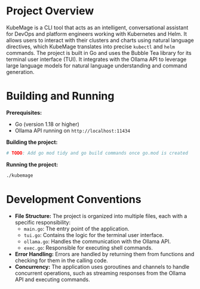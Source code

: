 # Project Overview

KubeMage is a CLI tool that acts as an intelligent, conversational assistant for DevOps and platform engineers working with Kubernetes and Helm. It allows users to interact with their clusters and charts using natural language directives, which KubeMage translates into precise `kubectl` and `helm` commands. The project is built in Go and uses the Bubble Tea library for its terminal user interface (TUI). It integrates with the Ollama API to leverage large language models for natural language understanding and command generation.

# Building and Running

**Prerequisites:**

*   Go (version 1.18 or higher)
*   Ollama API running on `http://localhost:11434`

**Building the project:**

```sh
# TODO: Add go mod tidy and go build commands once go.mod is created
```

**Running the project:**

```sh
./kubemage
```

# Development Conventions

*   **File Structure:** The project is organized into multiple files, each with a specific responsibility:
    *   `main.go`: The entry point of the application.
    *   `tui.go`: Contains the logic for the terminal user interface.
    *   `ollama.go`: Handles the communication with the Ollama API.
    *   `exec.go`: Responsible for executing shell commands.
*   **Error Handling:** Errors are handled by returning them from functions and checking for them in the calling code.
*   **Concurrency:** The application uses goroutines and channels to handle concurrent operations, such as streaming responses from the Ollama API and executing commands.
